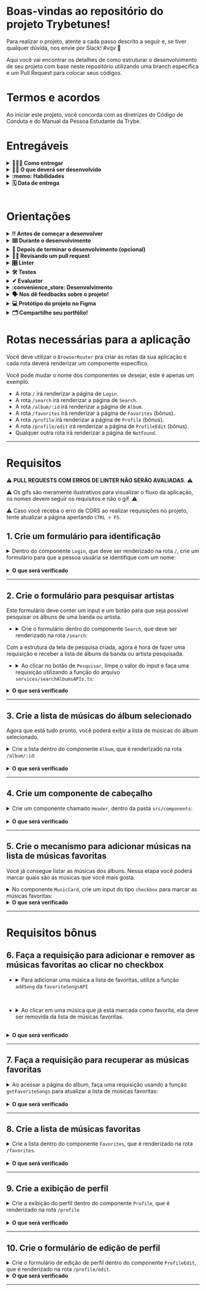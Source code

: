 # Boas-vindas ao repositório do projeto Trybetunes!

Para realizar o projeto, atente a cada passo descrito a seguir e, se tiver qualquer dúvida, nos envie por Slack! #vqv 🚀

Aqui você vai encontrar os detalhes de como estruturar o desenvolvimento de seu projeto com base neste repositório utilizando uma branch específica e um Pull Request para colocar seus códigos.

# Termos e acordos

Ao iniciar este projeto, você concorda com as diretrizes do Código de Conduta e do Manual da Pessoa Estudante da Trybe.

# Entregáveis

<details>
  <summary><strong>🤷🏽‍♀️ Como entregar</strong></summary><br />

  Para entregar seu projeto, você deverá criar um *Pull Request* neste repositório.

  Lembre-se de que você pode consultar nosso conteúdo sobre [Git & GitHub](https://app.betrybe.com/course/4d67f5b4-34a6-489f-a205-b6c7dc50fc16/) e nosso [Blog - Git & GitHub](https://blog.betrybe.com/tecnologia/git-e-github/) sempre que precisar!
</details>

<details>
  <summary><strong>👨‍💻 O que deverá ser desenvolvido</strong></summary><br />

  Neste projeto, você vai criar o TrybeTunes, uma aplicação capaz de reproduzir músicas dos mais variados artistas e bandas, criar uma lista de músicas favoritas e editar o perfil da pessoa usuária logada. Essa aplicação será capaz de:

  - Fazer login.
  - Pesquisar por uma banda ou um artista.
  - Listar os álbuns disponíveis dessa banda ou desse artista.
  - Visualizar as músicas de um álbum selecionado.
  - Reproduzir uma prévia das músicas do álbum.
  - Favoritar e desfavoritar músicas.
  - Ver a lista de músicas favoritadas.
  - Ver o perfil da pessoa logada.
  - Editar o perfil da pessoa logada.

</details>

<details>
  <summary><strong>:memo: Habilidades</strong></summary><br />

Neste projeto, verificamos se você é capaz de:

- Fazer requisições e consumir dados vindos de uma `API`.

- Utilizar o hook `useEffect`.

- Utilizar o hook `useState`.

- Utilizar o componente `BrowserRouter` corretamente.

- Criar rotas, mapeando o caminho da URL com o componente correspondente via `Route`.

- Utilizar o `Routes` do `React Router Dom`.

- Criar links de navegação na aplicação com o componente `Link`.

</details>

<details>
  <summary><strong>🗓 Data de entrega</strong></summary><br />
  
  * Este projeto é individual;
  * Serão `4` dias de projeto;
  * Data para entrega final do projeto: `11/08/2023 14:00`.

</details><br />

# Orientações

<details>
  <summary><strong>‼️ Antes de começar a desenvolver</strong></summary><br />

  1. Clone o repositório

  - Use o comando: `git clone git@github.com:tryber/sd-0x-project-trybetunes.git`.
  - Entre na pasta do repositório que você acabou de clonar:
    - `cd sd-0x-project-trybetunes`

  2. Instale as dependências

  - `npm install`.
  
  3. Crie uma branch a partir da branch `master`

  - Verifique se você está na branch `master`.
    - Exemplo: `git branch`
  - Se não estiver, mude para a branch `master`.
    - Exemplo: `git checkout master`
  - Agora crie uma branch à qual você vai submeter os `commits` do seu projeto
    - Você deve criar uma branch no seguinte formato: `nome-de-usuario-nome-do-projeto`
    - Exemplo: `git checkout -b joaozinho-sd-0x-project-trybetunes`

  4. Adicione as mudanças ao _stage_ do Git e faça um `commit`

  - Verifique se as mudanças ainda não estão no _stage_.
    - Exemplo: `git status` (deve aparecer listada a pasta _joaozinho_ em vermelho)
  - Adicione o novo arquivo ao _stage_ do Git.
    - Exemplo:
      - `git add .` (adicionando todas as mudanças - _que estavam em vermelho_ - ao stage do Git)
      - `git status` (deve aparecer listado o arquivo _joaozinho/README.md_ em verde)
  - Faça o `commit` inicial.
    - Exemplo:
      - `git commit -m 'iniciando o projeto x'` (fazendo o primeiro commit)
      - `git status` (deve aparecer uma mensagem do tipo _nothing to commit_ )

  5. Adicione sua branch com o novo `commit` ao repositório remoto

  - Usando o exemplo anterior: `git push -u origin joaozinho-sd-0x-project-trybetunes`

  6. Crie um `Pull Request` _(PR)_

  - Vá até a página de _Pull Requests_ do [repositório no GitHub](https://github.com/tryber/sd-0x-project-trybetunes/pulls)
  - Clique no botão verde _"New pull request"_
  - Clique na caixa de seleção _"Compare"_ e escolha a sua branch **com atenção**
  - Coloque um título para a sua _Pull Request_
    - Exemplo: _"Cria tela de busca"_
  - Clique no botão verde _"Create pull request"_.
  - Adicione uma descrição para o _Pull Request_ e clique no botão verde _"Create pull request"_.
  - **Não se preocupe em preencher mais nada por enquanto!**
  - Volte até a [página de _Pull Requests_ do repositório](https://github.com/tryber/sd-0x-project-trybetunes/pulls) e confira que o seu _Pull Request_ está criado

</details>

<details>
  <summary><strong>⌨️ Durante o desenvolvimento</strong></summary><br />

  - Faça regularmente `commits` das alterações que você fizer no código.

  - Lembre-se de sempre atualizar o repositório remoto após um (ou alguns) `commits`. 

  - Os comandos que você utilizará com mais frequência são:
    1. `git status` _(para verificar o que está em vermelho - fora do stage - e o que está em verde - no stage)_
    2. `git add` _(para adicionar arquivos ao stage do Git)_
    3. `git commit` _(para criar um commit com os arquivos que estão no stage do Git)_
    4. `git push -u origin nome-da-branch` _(para enviar o commit para o repositório remoto na primeira vez que fizer o `push` de uma nova branch)_
    5. `git push` _(para enviar o commit para o repositório remoto após o passo anterior)_

</details>

<details>
  <summary><strong>🤝 Depois de terminar o desenvolvimento (opcional)</strong></summary><br />

  Para sinalizar que seu projeto está pronto para o _"Code Review"_, faça o seguinte:

  - Vá até a página **DE SEU** _Pull Request_, adicione a label de _"code-review"_ e marque seus colegas:

    - No menu à direita, clique no _link_ **"Labels"** e escolha a _label_ **code-review**.

    - No menu à direita, clique no _link_ **"Assignees"** e escolha **seu usuário**.

    - No menu à direita, clique no _link_ **"Reviewers"** e digite `students`, selecione o time `tryber/students-sd-033-a`.

  Caso tenha alguma dúvida, [assista a este vídeo explicativo](https://vimeo.com/362189205).

</details>

<details>
  <summary><strong>🕵🏿 Revisando um pull request</strong></summary><br />

  Use o conteúdo sobre [Code Review](https://course.betrybe.com/real-life-engineer/code-review/) para revisar os _Pull Requests_.

</details>

<details>
  <summary><strong>🎛 Linter</strong></summary><br />

  Para garantir a qualidade do código, utilize neste projeto os linters `ESLint` e `StyleLint`.
  Assim, o código estará alinhado com as boas práticas de desenvolvimento, além de ser mais legível
  e de fácil manutenção. Para rodá-lo localmente no projeto, execute os comandos a seguir.

  ```bash
    npm run lint
    npm run lint:styles
  ```

  ⚠️ **PULL REQUESTS COM ERROS DE LINTER NÃO SERÃO AVALIADAS.
  ATENTE PARA RESOLVÊ-LAS ANTES DE FINALIZAR O DESENVOLVIMENTO!** ⚠️

  Em caso de dúvidas, confira o material do course sobre [ESLint e Stylelint](https://app.betrybe.com/course/real-life-engineer/eslint).
</details>

<details>
  <summary><strong>🛠 Testes</strong></summary><br />

  Neste projeto, utilizamos a [React Testing Library (RTL)](https://testing-library.com/docs/react-testing-library/intro) para a execução dos testes.

  Na descrição dos requisitos a seguir, será pedida a adição de atributos `data-testid` aos elementos _HTML_. Observe este exemplo para entender melhor essa configuração: se o requisito pedir _"crie um botão e adicione o id de teste (ou `data-testid`) com o valor `my-action`, você poderá escrever_:

  ```html
  <button data-testid="my-action"></button>
  ```

  ou

  ```html
  <a data-testid="my-action"></a>
  ```

  Ou seja, o atributo `data-testid="my-action"` servirá para o React Testing Library (RTL) identificar o elemento e, desse modo, conseguir realizar testes focados no comportamento da aplicação.

  **ATENÇÃO!** Muito cuidado com os nomes especificados nos requisitos! O conteúdo deve ser exatamente igual ao texto descrito no requisito.

  Para verificar a solução proposta, você pode executar todos os testes localmente. Para isso, basta executar:

  ```bash
  npm test
  ```

  ### Dica: desativando testes

  Especialmente no início, quando a maioria dos testes está falhando, a saída após executar os testes é extensa. Você pode desabilitar temporariamente um teste utilizando a função `skip` junto à função `it`. Como o nome indica, essa função "pula" um teste:

  ```js
  it.skip('Será validado se existe uma página para rotas não mapeadas', () => {
    renderPath('/not-found');

    expect(screen.getByText('Página não encontrada')).toBeInTheDocument();
  });
  ```
  ![image](skip-image.png)

  Uma estratégia é pular todos os testes no início e implementar um teste de cada vez, removendo dele a função `skip`.

  Você também pode rodar apenas um arquivo de teste. Por exemplo:

  ```bash
  npm test 01.LoginPage.test.js
  ```

  ou

  ```bash
  npm test 01.LoginPage
  ```

  Outro modo de driblar esse problema é a utilização da função `.only` após o `it`. Com isso, será possível que apenas um requisito rode localmente e seja avaliado.

  ```js
  it.only('Será validado se existe uma página para rotas não mapeadas', () => {
    renderPath('/not-found');

    expect(screen.getByText('Página não encontrada')).toBeInTheDocument();
  });
  ```
  ![image](only-image.png)

  ⚠️ **O avaliador automático não necessariamente avalia seu projeto na ordem em que os requisitos aparecem no readme. Isso acontece para deixar o processo de avaliação mais rápido. Então, não se assuste se isso acontecer, ok?**
</details>

<details>
  <summary><strong>✔ Evaluator</strong></summary><br />

  O Evaluator do GitHub é uma ferramenta de código aberto que permite executar testes automatizados em projetos hospedados no GitHub. Aprenda a seguir como usar o Evaluator do GitHub para visualizar a execução dos testes.

  1. Acessar o painel do Evaluator

* Ao subir um novo _commit_ para o _Pull Request_ do projeto, o avaliador irá começar a rodar as _actions_ dele para avaliar o nosso código:

![Resumo do Evaluator](./images/resumo.png)

* Clique em `Details` para acessar o painel:

![Painel do Evaluator](./images/painel.png)

  2. Visualizar os testes

* No painel do _Evaluator_, procure pela seção `Vitest2 Evaluator`. Nela, estão descritos os testes do repositório, como a imagem a seguir:

![Seção do Vitest2](./images/vitest2-evaluator.png)

* Caso algum teste falhe, o erro também será apontado na mesma seção:

![Erro apontado](./images/erro.png)

  3. _Re-run jobs_: Rodando os testes novamente

* Para executar o _Evaluator_ novamente, clique no botão `Re-run jobs` no canto superior direito do painel. Note que é possível rodar todos os testes novamente ou apenas os que falharam:

![Re-run jobs](./images/re-run.png)

> **Atenção ⚠️:** Rodar os testes novamente **não significa** que eles serão aprovados pelo _Evaluator_.

* Após selecionar uma opção, o _Evaluator_ iniciará uma nova execução e apresentará uma nova tela, carregando todos os testes novamente.

</details>

<details>
  <summary><strong>:convenience_store: Desenvolvimento </strong></summary><br />

  Nos últimos projetos, por mais que o app tenha sido desenvolvido utilizando múltiplos componentes, o que é uma boa prática, todas as funcionalidades eram acessadas ao mesmo tempo, no mesmo lugar, utilizando apenas uma URL (`localhost:5173`, normalmente). À medida que seus apps se tornarem maiores e mais complexos, isso será inviável. Desta vez, as funcionalidades do app serão agrupadas e organizadas em rotas.

  Uma rota define o que deve ser renderizado na página ao abri-la. Cada rota está associada a um caminho. O caminho é a parte da URL após o domínio (nome do site, de forma simplificada). Por exemplo, em `www.site.com/projetos/meu-jogo`, o caminho é `/projetos/meu-jogo`. Até agora, todos os apps React que você desenvolveu tinham somente uma rota, a raiz (`/`).

  Outra diferença importante neste projeto em relação aos anteriores é que você vai consumir e enviar dados para APIs para pesquisar a banda ou o artista, recuperar as músicas de cada álbum e salvar as músicas favoritas, além de editar as informações da pessoa logada. Desse modo, você terá de lidar com requisições assíncronas e promises. Também deverá fazer uso dos efeitos colaterais (`useEffect`) e de estados para controlar o que é renderizado por seus componentes dependendo do momento em que as requisições se encontram.

  ### Como desenvolver

  Este repositório já contém um template com um App React criado. Após clonar o projeto e instalar as dependências, você deverá completar esse template implementando os requisitos listados na seção [Requisitos](#requisitos).

  Também já existe no projeto um diretório `src/services` que contém os arquivos `favoriteSongsAPI.ts`, `searchAlbumsAPI.ts`, `userAPI.ts` e `musicsAPI.ts`. Esses arquivos serão responsáveis por lidar com as requisições simuladas utilizadas durante o desenvolvimento. Você também vai encontrar o arquivo `src/types.ts`, neste arquivo estão armazenados todos os tipos utilizados pelas funções presentes nos arquivos de serviço mencionados acima. Entenda mais a respeito deles a seguir.

  <details><summary><strong> <code>userAPI.ts</code></strong></summary>

  O arquivo `userAPI.ts` será utilizado para manipular as informações da pessoa logada; dentro dele estarão as funções para recuperar e atualizar as informações da pessoa usuária, além de criar um novo perfil. Todas essas funções simulam o funcionamento de uma API.

  - Para recuperar as informações da pessoa usuária, utilize a função `getUser`. Ela retornará um objeto do tipo `UserType` com as informações da pessoa logada caso exista.
  **Atenção**: caso não encontre nenhuma informação da pessoa usuária, a API retornará um objeto vazio.

  - Para criar um perfil, utilize a função `createUser`, que recebe como parâmetro o objeto que contém as informações da pessoa usuária. Esse objeto deverá conter a seguinte estrutura:

  ```javascript
  {
    name: '',
    email: '',
    image: '',
    description: '',
  }
  ```

  Para atualizar as informações da pessoa logada, utilize a função `updateUser`. Assim como a função anterior, ela recebe um objeto do tipo `UserType` com as informações que serão atualizadas, e esse objeto deve conter a mesma estrutura do anterior.
  </details>

  <details><summary><strong> <code>searchAlbumsAPI.ts</code></strong></summary>

  O arquivo `searchAlbumsAPI.ts` contém uma função que faz uma requisição a uma API e retorna os álbuns de uma banda ou um artista, ou seja, um _array_ do tipo `AlbumType`. Para essa função funcionar, ela recebe como parâmetro uma string, que deve ser o nome da banda ou do artista. O retorno dessa função, quando encontra as informações, é um array com cada álbum dentro de um objeto.
  **Atenção**: caso não encontre nenhuma informação da banda ou do artista, a API retornará um array vazio.
  </details>
  <details><summary><strong> <code>favoriteSongsAPI.ts</code></strong></summary>

  O arquivo `favoriteSongsAPI.ts` é responsável por manipular as informações das músicas favoritas. Nele, há as funções `getFavoriteSongs`, `addSong` e `removeSong`, que recuperam, adicionam e removem músicas dos favoritos, respectivamente. Assim como nos arquivos anteriores, todas as funções simulam o funcionamento de uma API.

  A função `getFavoriteSongs` retorna um array do tipo `SongType` com as músicas favoritadas ou um array vazio caso não haja nenhuma música.

  A função `addSong` recebe um objeto do tipo `SongType` que representa a música que você quer salvar como favorita e adiciona ao array já existente das músicas que já foram favoritadas.

  A função `removeSong` também recebe um objeto do tipo `SongType` que representa a música que você deseja remover da lista de músicas favoritas.

  **Atenção**: os objetos de música precisam ter a chave `trackId` para que elas sejam adicionadas e removidas corretamente.
  </details>
  <details><summary><strong> <code>musicsAPI.ts</code></strong></summary>

  O arquivo `musicsAPI.ts` contém a função `getMusics` que faz uma requisição a uma API e retorna as músicas de um álbum. Ela recebe como parâmetro uma string, que deve ser o id do álbum. O retorno dessa função, quando encontra as informações, é um array em que o **primeiro elemento** é um objeto do tipo `AlbumType` com informações do álbum e o **restante dos elementos** são as músicas do álbum (objetos do tipo `SongType`).
  **Atenção**: caso não encontre nenhuma informação, a API retornará um **array vazio**.
  </details>
</details>

<details>
  <summary><strong>🗣 Nos dê feedbacks sobre o projeto!</strong></summary><br />

Ao finalizar e submeter o projeto, não se esqueça de avaliar sua experiência preenchendo o formulário. 
**Leva menos de 3 minutos!**

[FORMULÁRIO DE AVALIAÇÃO DE PROJETO](https://be-trybe.typeform.com/to/ZTeR4IbH#cohort_hidden=CH33-A&template=betrybe/sd-0x-project-trybetunes-vite-ts)

</details>

<details>
  <summary><strong>💻 Protótipo do projeto no Figma</strong></summary><br />

  Além da qualidade do código e do atendimento aos requisitos, um bom layout é um dos aspectos responsáveis por melhorar a usabilidade de uma aplicação e turbinar seu portfólio!

  Você pode estar se perguntando: *"Como deixo meu projeto com um layout mais atrativo?"* 🤔

  Para isso, disponibilizamos este [protótipo do Figma](https://www.figma.com/file/pkocuFSMsqmUqvMUbsfcRp/%5BProjeto%5D%5BFrontend%5D-Trybetunes?node-id=0%3A1) para lhe ajudar!

  ⚠️ A estilização de sua aplicação não será avaliada neste projeto, portanto esse protótipo é apenas uma **sugestão** e seu uso é **opcional**. Sinta-se à vontade para modificar o layout e deixá-lo de seu jeito.

</details>

<details>
  <summary><strong>🗂 Compartilhe seu portfólio!</strong></summary><br />

  Você sabia que o LinkedIn é a principal rede social profissional e compartilhar seu aprendizado nela é muito importante caso deseje construir uma carreira de sucesso? Compartilhe esse projeto em seu LinkedIn, marque o perfil da Trybe (@trybe) e mostre à sua rede toda a sua evolução.
</details>

# Rotas necessárias para a aplicação

Você deve utilizar o `BrowserRouter` pra criar as rotas da sua aplicação e cada rota deverá renderizar um componente específico.

Você pode mudar o nome dos componentes se desejar, este é apenas um exemplo.

- A rota `/` irá renderizar a página de `Login`.
- A rota `/search` irá renderizar a página de `Search`.
- A rota `/album/:id` irá renderizar a página de `Album`.
- A rota `/favorites` irá renderizar a página de `Favorites` (bônus).
- A rota `/profile` irá renderizar a página de `Profile` (bônus).
- A rota `/profile/edit` irá renderizar a página de `ProfileEdit` (bônus).
- Qualquer outra rota irá renderizar a página de `NotFound`.

---

# Requisitos

:warning: **PULL REQUESTS COM ERROS DE LINTER NÃO SERÃO AVALIADAS.** :warning:

:warning: Os gifs são meramente ilustrativos para visualizar o fluxo da aplicação, os nomes devem seguir os requisitos e não o gif. :warning:

:warning: Caso você receba o erro de CORS ao realizar requisições no projeto, tente atualizar a página apertando `CTRL + F5`.

## 1. Crie um formulário para identificação
<details><summary>Dentro do componente <code>Login</code>, que deve ser renderizado na rota <code>/</code>, crie um formulário para que a pessoa usuária se identifique com um nome:</summary>

- A rota `/` deve renderizar o componente `Login`.

- Você deve criar um campo para que a pessoa usuária insira seu nome. Este campo deverá ter o atributo `data-testid="login-name-input"`.

- Crie um botão com o texto `Entrar`. Este botão deverá ter o atributo `data-testid="login-submit-button"`.

- O botão para entrar só deve estar habilitado caso o nome digitado tenha 3 ou mais caracteres.

#### Salvando o nome da pessoa usuária

- Ao clicar no botão `Entrar`, utilize a função `createUser` que se encontra no arquivo `src/services/userAPI.ts` para salvar o nome digitado. A função `createUser` espera receber como argumento um objeto com as informações da pessoa e retorna uma `Promise`, que é resolvida quando a informação é salva.

Exemplo de como utilizar a função `createUser`:

```javascript
createUser({ name: "Nome digitado" });
```

> :bulb: *Obs.:* Você verá nos requisitos mais à frente que você poderá passar outras informações para a `createUser`, mas não se preocupe com isso agora. Por enquanto você pode passar somente um objeto com a propriedade `name`.

- Enquanto a informação da pessoa usuária é salva, uma mensagem com o texto `Carregando...` deve aparecer na tela. **:bulb: Dica**: Você precisará dessa mensagem várias vezes no futuro, então é uma boa ideia criar um componente para ela :wink:

- Após a informação ter sido salva, faça um redirect para a rota `/search`.

![requisito-1](./images/requisito1.gif)

</details><br />

<details>
  <summary><strong>O que será verificado</strong></summary><br />

- Ao navegar para a rota `/`, o input e o botão especificados estão presentes.

- O botão só é habilitado se o input de nome tiver três ou mais caracteres.

- Ao clicar no botão habilitado, a função `createUser` da `userAPI` é chamada.

- Ao clicar no botão, a mensagem `Carregando...` é exibida e os dados do usuário são salvos;
</details>

---

## 2. Crie o formulário para pesquisar artistas

Este formulário deve conter um input e um botão para que seja possível pesquisar os álbuns de uma banda ou artista.

- <details><summary> Crie o formulário dentro do componente <code>Search</code>, que deve ser renderizado na rota <code>/search</code>:</summary>

  - A rota `/search` deve renderizar o componente `Search`.

  - Crie um campo para a pessoa digitar o nome da banda ou artista a ser pesquisada. Esse campo deve ter o atributo `data-testid="search-artist-input"`.

  - Crie um botão que será usado para `Pesquisar`. Esse botão deve ter o atributo `data-testid="search-artist-button"`.

  - O botão só deve estar habilitado caso o nome do artista tenha 2 ou mais caracteres.

  ![requisito-2](./images/requisito2.png)
</details>

Com a estrutura da tela de pesquisa criada, agora é hora de fazer uma requisição e receber a lista de álbuns da banda ou artista pesquisada.

- <details><summary> Ao clicar no botão de <code>Pesquisar</code>, limpe o valor do input e faça uma requisição utilizando a função do arquivo <code>services/searchAlbumsAPIs.ts</code>:</summary>

  - :bulb: Lembre-se que essa função espera receber uma string com o nome da banda ou artista.

  - Enquanto aguarda a resposta da API, esconda o input e o botão de pesquisa e exiba a mensagem `Carregando...` na tela.

  - Após receber a resposta da requisição exibir na tela o texto `Resultado de álbuns de: <artista>`, onde `<artista>` é o nome que foi digitado no input.
  - Liste os álbuns retornados:
    - Em cada álbum criar um link para a rota `/album/:id`, onde `:id` é o valor da propriedade `collectionId` de cada Álbum da lista recebida pela API;
    - Este link deve ter o atributo ``data-testid={`link-to-album-${collectionId}`}``.
  > Para que o resultado da API seja exibido mesmo que o usuário acesse outra página e volte para a página de pesquisa, que tal salvar o resultado da API no estado do App? Dessa forma, o estado não será perdido caso a página seja desmontada.
  <br/>
  <details><summary>A API irá retorna um <i>array</i> de objetos. Cada objeto terá a seguinte estrutura:</summary><br />

    ```
      [
        {
          artistId: 12,
          artistName: "Artist Name",
          collectionId: 123,
          collectionName: "Collection Name",
          collectionPrice: 12.25,
          artworkUrl100: "https://url-to-image",
          releaseDate: "2012-03-02T08:00:00Z",
          trackCount: 8,
        },
        {...},
        ...
      ]
    ```
  </details>

  - Se nenhum álbum for encontrado para o nome pesquisado, a API irá retornar um array vazio. Nesse caso, a mensagem `Nenhum álbum foi encontrado` deverá ser exibida:
  
  <br/>
  <details><summary>Ilustrações</summary><br />
  
  ![requisito-2_1](./images/requisito2_1.gif)
  ![requisito-2_2](./images/requisito2_2.gif)
  </details>
</details>

</details>

<details>
  <summary><strong>O que será verificado</strong></summary><br />

  - Ao navegar para a rota `/search` através do login, o input e o botão estão presentes na tela;

  - O botão está habilitado somente se o input de nome tiver 2 ou mais caracteres.

  - Ao clicar em `pesquisar`, a requisição é feita usando a `searchAlbumsAPI`;

  - Ao clicar no botão, o texto `Resultado de álbuns de: <artista>` aparece na tela e o input é limpo;

  - Ao receber o retorno da API, os álbuns são listados na tela;

  - Caso a API não retorne nenhum álbum, a mensagem `Nenhum álbum foi encontrado` é exibida;

  - Existe um link para cada álbum listado que redirecione para a rota `/album/:id`.
</details>

---

## 3. Crie a lista de músicas do álbum selecionado

Agora que está tudo pronto, você poderá exibir a lista de músicas do álbum selecionado.

<details><summary>Crie a lista dentro do componente <code>Album</code>, que é renderizado na rota <code>/album/:id</code>: </summary>

- Ao entrar na página, faça uma requisição utilizando a função `getMusics` do arquivo `src/services/musicsAPI.ts`. Lembre-se que essa função espera receber uma string com o id do álbum.
- Enquanto aguarda a resposta da API, exiba a mensagem `Carregando...` na tela.

- Exiba o nome da banda ou artista na tela. Você pode usar qualquer tag HTML que faça sentido, desde que ela tenha o atributo `data-testid="artist-name"`.

- Exiba o nome do álbum na tela. Você pode usar qualquer tag HTML que faça sentido, desde que ela tenha o atributo `data-testid="album-name"`.

- Liste todas as músicas do álbum na tela. Para isso, crie um componente chamado `MusicCard` que deverá exibir o nome da música (propriedade `trackName` no objeto recebido pela API) e um player para tocar o preview da música (propriedade `previewUrl` no objeto recebido pela API).

:bulb: **Dica:** Lembre-se que o retorno da função `getMusics`, quando encontra as informações, é um array onde o primeiro elemento é um objeto com informações do álbum e o restante dos elementos são as músicas do álbum.

  - <details><summary>Exemplo de estrutura do retorno da função getMusics:</summary>

    ```js
    [
      {
        artistName: 'Artist Name',
        collectionName: 'Collection Name',
      },
      {
        trackId: 12,
        trackName: 'Track Name 1',
        previewUrl: 'preview-url-1',
        kind: 'song',
      },
      {
        trackId: 13,
        trackName: 'Track Name 2',
        previewUrl: 'preview-url-2',
        kind: 'song',
      },
      {...},
      ...
    ]
    ```


Para tocar o preview, você deve usar a tag `audio` do próprio HTML. Sua implementação é assim:

```html
<audio data-testid="audio-component" src="{previewUrl}" controls>
  <track kind="captions" />
  O seu navegador não suporta o elemento{" "} <code>audio</code>.
</audio>
```

**Importante:** lembre-se de colocar o atributo `data-testid="audio-component"` na tag `audio` de cada música listada.

  ![requisito-3](./images/requisito3.gif)
</details><br />

<details>
  <summary><strong>O que será verificado</strong></summary><br />
  
  - Se o serviço de `musicsAPI` está sendo chamado;
  - Se é exibido o texto `Carregando...` enquanto a requisição está sendo feita;
  
  - Se o nome da banda ou artista e o nome do álbum são exibidos;
  
  - Se todas músicas retornadas pela API são listadas.
</details>

---

## 4. Crie um componente de cabeçalho

<details><summary>Crie um componente chamado <code>Header</code>, dentro da pasta <code>src/components</code>:</summary>

- Crie esse componente com a tag `header` envolvendo todo seu conteúdo e com o atributo `data-testid="header-component"`;

- Adicione três NavLinks dentro do componente `Header`.

  - O primeiro link deve redirecionar para a rota `/search` e possuir o data-testid `link-to-search`.

  - O segundo link deve redirecionar para a rota `/favorites` e possuir o data-testid `link-to-favorites`.

  - O terceiro link deve redirecionar para a rota `/profile` e possuir o data-testid `link-to-profile`.

- Utilize a função `getUser` presente no arquivo `src/services/userApi.ts` para recuperar o nome da pessoa logada e exiba essa informação na tela. Você pode usar qualquer tag HTML que faça sentido, desde que ela tenha o atributo `data-testid="header-user-name"`.
- Enquanto estiver aguardando a resposta da `getUser`, exiba apenas a mensagem de `Carregando...`.

Crie um componente chamado `Layout` que deverá renderizar o componente `Header`
- esse layout deverá ser utilizado em uma rota pai de todas as rotas da aplicação, com exceção da página de `Login`.

**⚠️Atenção:** Será necessário o uso do componente `Outlet` da `react-router-dom` para criar o componente `Layout`.

</details><br />

<details>
  <summary><strong>O que será verificado</strong></summary><br />

- Os links de navegação são exibidos no componente `Header`.

- O componente `Layout` faz uso do `Outlet` para renderizar os conteúdos das páginas.

- O componente `Header` não é renderizado na página `/`.

- O componente `Header` é renderizado na página `/search`.

- O componente `Header` é renderizado na página `/album/:id`.

- A função `getUser` é chamada ao renderizar o componente;

- A mensagem de `Carregando...` é exibida ao renderizar o componente e é removida após o retorno da API;

- O nome da pessoa usuária está presente na tela após o retorno da API.

</details>

---

## 5. Crie o mecanismo para adicionar músicas na lista de músicas favoritas

Você já consegue listar as músicas dos álbuns. Nessa etapa você poderá marcar quais são as músicas que você mais gosta.

<details><summary> No componente <code>MusicCard</code>, crie um input do tipo <code>checkbox</code> para marcar as músicas favoritas:</summary>

  - Esse input deve possuir uma label com o atributo ```data-testid={`checkbox-music-${trackId}`}```, onde `trackId` é a propriedade `trackId` do objeto recebido pela API.
  - Caso a musica esteja favoritada, deve ser exibida a imagem `checked_heart.png` dentro da label, caso contrário a imagem `empty_heart.png` deve ser exibida, ambas estão presentes na pasta `src/images`.
  - A imagem deve conter o texto alternativo, `alt`, igual a `favorite`.
  <details><summary><b> Ilustração:</b></summary>

  ![requisito-5](./images/requisito5.png)
  </details><br />
</details>


<details>
  <summary><strong>O que será verificado</strong></summary><br />

  - Existe um checkbox para cada música da lista.
  - Ao clicar no checkbox, a imagem do coração muda de preenchido para vazio ou vice-versa.
  - A imagem de coração contém o texto alternativo igual a `favorite`.

</details>

---

# Requisitos bônus

## 6. Faça a requisição para adicionar e remover as músicas favoritas ao clicar no checkbox

- <details><summary> Para adicionar uma música a lista de favoritas, utilize a função <code>addSong</code> da <code>favoriteSongsAPI</code></summary>

  - Ao clicar no checkbox, utilize a função `addSong` da `favoriteSongsAPI`. Você deve passar para essa função um objeto no mesmo formato que você recebe da API `getMusics`:

    <details><summary>Ilustração</summary><br />
    
    ![requisito-6](./images/requisito6.gif)
    </details>
</details><br />

- <details><summary> Ao clicar em uma música que já está marcada como favorita, ela deve ser removida da lista de músicas favoritas. </summary>

  - Para isso você deve usar a função `removeSong` da `favoriteSongsAPI`. Essa API espera receber um objeto no mesmo formato que foi passado anteriormente para a função `addSong`:

    <details><summary>Ilustração</summary><br />
    
    ![requisito-6_1](./images/requisito6_1.gif)
    </details>
</details><br />

<details>
  <summary><strong>O que será verificado</strong></summary><br />

  - A função `addSong` é chamada quando algum checkbox é marcado.
  - A função `removeSong` é chamada quando algum checkbox é desmarcado.

</details>

---

## 7. Faça a requisição para recuperar as músicas favoritas

<details><summary> Ao acessar a página do album, faça uma requisição usando a função <code>getFavoriteSongs</code> para atualizar a lista de músicas favoritas:</summary>

- Ao acessar a página de um álbum, faça uma requisição com a função `getFavoriteSongs` da `favoriteSongsAPI`. Essa função retorna um array com as músicas favoritas.

- Enquanto aguarda a resposta da API, exiba a mensagem `Carregando...`.

- Após receber o retorno da função `getFavoriteSongs`, as músicas que já foram favoritadas devem estar com o checkbox marcado como `checked`.

  ![requisito-7](./images/requisito7.gif)
</details><br />

<details>
  <summary><strong>O que será verificado</strong></summary><br />

  - A requisição para `getFavoriteSongs` é feita para recuperar as músicas favoritas;

  - Ao entrar na página, o número de checkboxes marcados como `checked` é correspondente ao número de músicas que já foram favoritadas;
</details>

---

## 8. Crie a lista de músicas favoritas

<details><summary> Crie a lista dentro do componente <code>Favorites</code>, que é renderizado na rota <code>/favorites</code>.</summary>

- Ao entrar na página, utilize a função `getFavoriteSongs` da `favoriteSongsAPI` para recuperar a lista de músicas favoritas.

- Enquanto aguarda a resposta da API, exiba a mensagem `Carregando...`.

- Após receber o retorno da função `getFavoriteSongs`, utilize o componente `MusicCard` para renderizar a lista de músicas favoritas.

- Nesta página deve ser possível desfavoritar as músicas.

- A lista apenas exibe músicas favoritas, portanto, ao desfavoritar a música deve ser removida da lista.

  ![requisito-8](./images/requisito8.gif)
</details><br />

<details>
  <summary><strong>O que será verificado</strong></summary><br />

- A requisição para `getFavoriteSongs` é feita para recuperar as músicas favoritas;

- É exibida a lista de músicas favoritas;

- A lista de músicas favoritas é atualizada ao remover uma música da lista.
</details>

---

## 9. Crie a exibição de perfil

<details><summary> Crie a exibição do perfil dentro do componente <code>Profile</code>, que é renderizado na rota <code>/profile</code></summary>

- Utilize a função `getUser` da `userAPI` para recuperar as informações da pessoa logada.

- Enquanto aguarda a resposta da API, exiba a mensagem `Carregando...`.

- Após receber o retorno da `getUser`, exiba o nome, o email, a descrição e a imagem da pessoa logada.

- Para exibir a imagem, use a tag HTML `img` com o atributo `data-testid="profile-image"`;

- Crie um link que redirecione para a página de edição de perfil (rota `/profile/edit`). Este link deve ter o texto `Editar perfil`.

  ![requisito-9](./images/requisito9.gif)
</details><br />

<details>
  <summary><strong>O que será verificado</strong></summary><br />

- A API `getUser` é usada para recuperar as informações da pessoa logada;

- As informações da pessoa logada são exibidas na tela;

- Foi criado um link para a rota de edição de perfil com o texto `Editar perfil`;

- Ao clicar no link `Editar perfil`, a navegação acontece corretamente.
</details>

---

## 10. Crie o formulário de edição de perfil

<details>
<summary>Crie o formulário de edição de perfil dentro do componente <code>ProfileEdit</code>, que é renderizado na rota <code>/profile/edit</code>.</summary><br />

  * <details><summary> Utilize a função <code>getUser</code> da <code>userAPI</code> para recuperar as informações da pessoa logada: </summary>

    * Enquanto aguarda a resposta da API, exiba a mensagem "Carregando...".
    </details>

  * <details><summary> Após receber as informações da pessoa logada, renderize um formulário já preenchido com os seguintes campos:</summary>

    - Um campo para alterar o nome da pessoa usuária. Este campo precisa ter o atributo `data-testid="edit-input-name"`;

    - Um campo para alterar o email da pessoa usuária. Este campo precisa ter o atributo `data-testid="edit-input-email"`;

    - Um campo para alterar a descrição da pessoa usuária. Este campo precisa ter o atributo `data-testid="edit-input-description"`;

    - Um campo para alterar a foto da pessoa usuária. Este campo precisa ter o atributo `data-testid="edit-input-image"`;

    - Um botão para salvar as informações alteradas. Este botão precisa ter o atributo `data-testid="edit-button-save"`.
    </details>

  * <details><summary>Para poder habilitar o botão de enviar, todos os campos precisam estar preenchidos (não podem estar vazios): </summary>

    * O campo de email, além de não estar vazio também precisa verificar que o email tem um formato válido, ou seja, deve seguir o padrão `test@test.com`.
    
    * O botão de salvar as informações só deve ser habilitado quando todos os campos estiverem válidos, ou seja, todos campos preenchidos e o campo de email com um valor em formato válido.

    * Quando o botão estiver habiltado, utilize a função <code>updateUser</code> da <code>userAPI</code> para atualizar as informações da pessoa usuária. Essa API espera receber um objeto no seguinte formato:
    
      ```
        {
          name: '',
          email: '',
          image: '',
          description: '',
        }
      ```

    * Enquanto aguarda a resposta da API, exiba a mensagem `Carregando...`.
    </details>

  * Ao finalizar o processo de edição, redirecione a pessoa logada para a página de exibição de perfil (rota `/profile`).

  <details><summary><b> Ilustração:</b></summary>

  ![requisito-10](./images/requisito10.gif)
  </details><br />

</details>


<details>
  <summary><strong>O que será verificado</strong></summary><br />

  - É feita a requisição para `getUser` para recuperar as informações da pessoa logada; 

  - O formulário é renderizado já preenchido com as informações da pessoa logada;

  - É possível alterar os valores dos campos;

  - O botão `salvar` é habilitado somente se todos os campos estiverem válidos;

  - As informações são enviadas usando a API `updateUser`;

  - Após salvar as informações a pessoa é redirecionada para a página de exibição de perfil.
</details>

---
